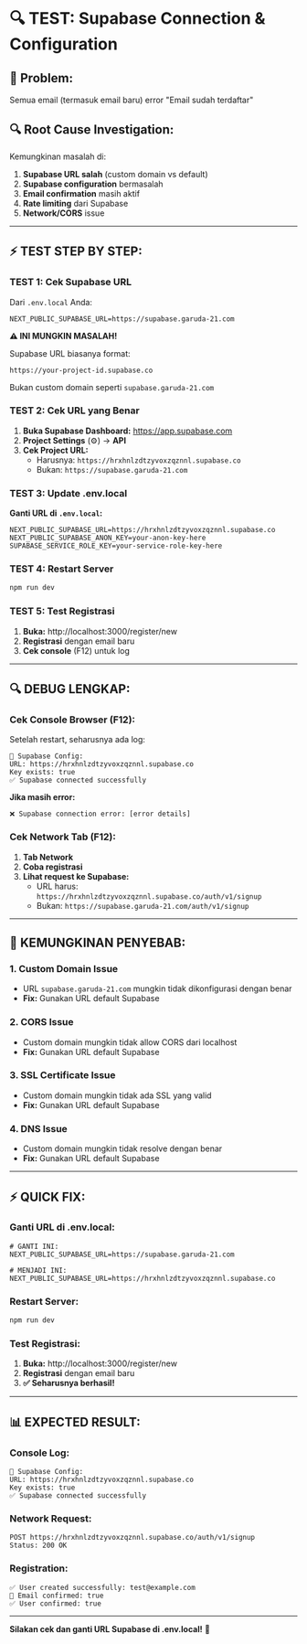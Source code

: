 # 🔍 TEST: Supabase Connection & Configuration

## 🎯 **Problem:**
Semua email (termasuk email baru) error "Email sudah terdaftar"

## 🔍 **Root Cause Investigation:**

Kemungkinan masalah di:
1. **Supabase URL salah** (custom domain vs default)
2. **Supabase configuration** bermasalah
3. **Email confirmation** masih aktif
4. **Rate limiting** dari Supabase
5. **Network/CORS** issue

---

## ⚡ **TEST STEP BY STEP:**

### **TEST 1: Cek Supabase URL**

Dari `.env.local` Anda:
```
NEXT_PUBLIC_SUPABASE_URL=https://supabase.garuda-21.com
```

**⚠️ INI MUNGKIN MASALAH!**

Supabase URL biasanya format:
```
https://your-project-id.supabase.co
```

Bukan custom domain seperti `supabase.garuda-21.com`

### **TEST 2: Cek URL yang Benar**

1. **Buka Supabase Dashboard:** https://app.supabase.com
2. **Project Settings** (⚙️) → **API**
3. **Cek Project URL:**
   - Harusnya: `https://hrxhnlzdtzyvoxzqznnl.supabase.co`
   - Bukan: `https://supabase.garuda-21.com`

### **TEST 3: Update .env.local**

**Ganti URL di `.env.local`:**
```env
NEXT_PUBLIC_SUPABASE_URL=https://hrxhnlzdtzyvoxzqznnl.supabase.co
NEXT_PUBLIC_SUPABASE_ANON_KEY=your-anon-key-here
SUPABASE_SERVICE_ROLE_KEY=your-service-role-key-here
```

### **TEST 4: Restart Server**

```bash
npm run dev
```

### **TEST 5: Test Registrasi**

1. **Buka:** http://localhost:3000/register/new
2. **Registrasi** dengan email baru
3. **Cek console** (F12) untuk log

---

## 🔍 **DEBUG LENGKAP:**

### **Cek Console Browser (F12):**

Setelah restart, seharusnya ada log:
```
🔧 Supabase Config:
URL: https://hrxhnlzdtzyvoxzqznnl.supabase.co
Key exists: true
✅ Supabase connected successfully
```

**Jika masih error:**
```
❌ Supabase connection error: [error details]
```

### **Cek Network Tab (F12):**

1. **Tab Network**
2. **Coba registrasi**
3. **Lihat request ke Supabase:**
   - URL harus: `https://hrxhnlzdtzyvoxzqznnl.supabase.co/auth/v1/signup`
   - Bukan: `https://supabase.garuda-21.com/auth/v1/signup`

---

## 🎯 **KEMUNGKINAN PENYEBAB:**

### **1. Custom Domain Issue**
- URL `supabase.garuda-21.com` mungkin tidak dikonfigurasi dengan benar
- **Fix:** Gunakan URL default Supabase

### **2. CORS Issue**
- Custom domain mungkin tidak allow CORS dari localhost
- **Fix:** Gunakan URL default Supabase

### **3. SSL Certificate Issue**
- Custom domain mungkin tidak ada SSL yang valid
- **Fix:** Gunakan URL default Supabase

### **4. DNS Issue**
- Custom domain mungkin tidak resolve dengan benar
- **Fix:** Gunakan URL default Supabase

---

## ⚡ **QUICK FIX:**

### **Ganti URL di .env.local:**

```env
# GANTI INI:
NEXT_PUBLIC_SUPABASE_URL=https://supabase.garuda-21.com

# MENJADI INI:
NEXT_PUBLIC_SUPABASE_URL=https://hrxhnlzdtzyvoxzqznnl.supabase.co
```

### **Restart Server:**

```bash
npm run dev
```

### **Test Registrasi:**

1. **Buka:** http://localhost:3000/register/new
2. **Registrasi** dengan email baru
3. **✅ Seharusnya berhasil!**

---

## 📊 **EXPECTED RESULT:**

### **Console Log:**
```
🔧 Supabase Config:
URL: https://hrxhnlzdtzyvoxzqznnl.supabase.co
Key exists: true
✅ Supabase connected successfully
```

### **Network Request:**
```
POST https://hrxhnlzdtzyvoxzqznnl.supabase.co/auth/v1/signup
Status: 200 OK
```

### **Registration:**
```
✅ User created successfully: test@example.com
📧 Email confirmed: true
✅ User confirmed: true
```

---

**Silakan cek dan ganti URL Supabase di .env.local!** 🚀
